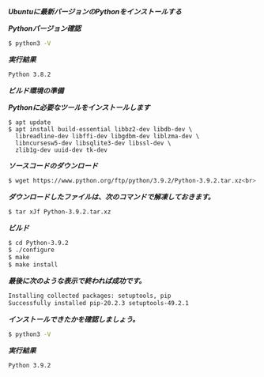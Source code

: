 ___Ubuntuに最新バージョンのPythonをインストールする___

___Pythonバージョン確認___
~~~sh
$ python3 -V
~~~

___実行結果___
~~~sh
Python 3.8.2
~~~

___ビルド環境の準備___

___Pythonに必要なツールをインストールします___
~~~
$ apt update
$ apt install build-essential libbz2-dev libdb-dev \
  libreadline-dev libffi-dev libgdbm-dev liblzma-dev \
  libncursesw5-dev libsqlite3-dev libssl-dev \
  zlib1g-dev uuid-dev tk-dev
  ~~~

  ___ソースコードのダウンロード___
  ~~~sh
  $ wget https://www.python.org/ftp/python/3.9.2/Python-3.9.2.tar.xz<br>
  ~~~

  ___ダウンロードしたファイルは、次のコマンドで解凍しておきます。___
  ~~~sh
  $ tar xJf Python-3.9.2.tar.xz
  ~~~

___ビルド___
~~~sh
$ cd Python-3.9.2
$ ./configure
$ make
$ make install
~~~

___最後に次のような表示で終われば成功です。___
~~~sh
Installing collected packages: setuptools, pip
Successfully installed pip-20.2.3 setuptools-49.2.1
~~~

___インストールできたかを確認しましょう。___
~~~sh
$ python3 -V
~~~

___実行結果___
~~~sh
Python 3.9.2
~~~
